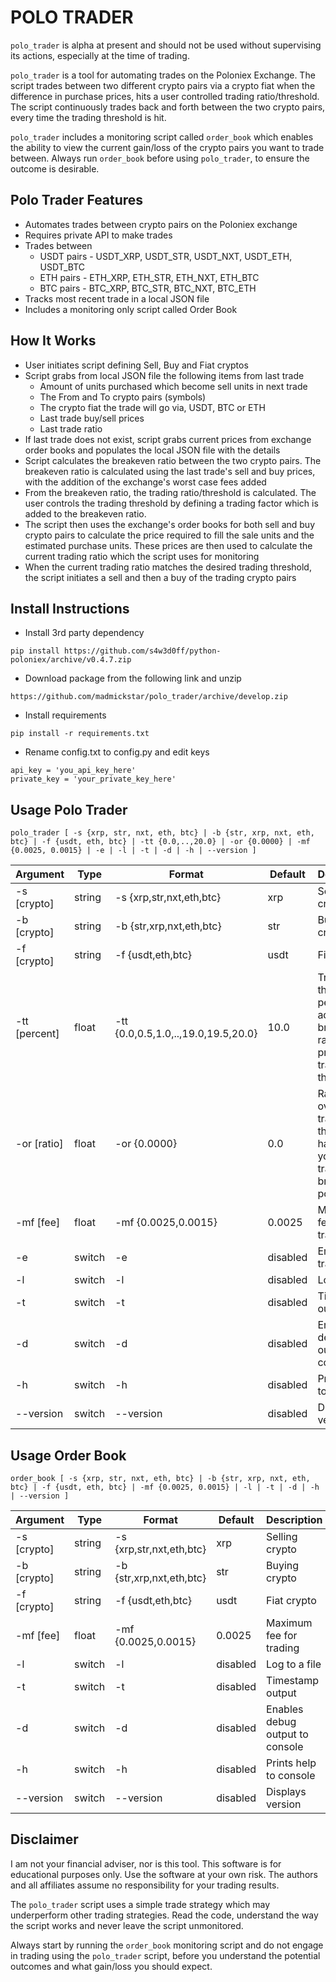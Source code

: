 POLO TRADER
===========
`polo_trader` is alpha at present and should not be used without supervising its actions, especially at 
the time of trading.

`polo_trader` is a tool for automating trades on the Poloniex Exchange. The script trades between two 
different crypto pairs via a crypto fiat when the difference in purchase prices, hits a user controlled 
trading ratio/threshold. The script continuously trades back and forth between the two crypto pairs, 
every time the trading threshold is hit.

`polo_trader` includes a monitoring script called `order_book` which enables the ability to view the current 
gain/loss of the crypto pairs you want to trade between. Always run `order_book` before using `polo_trader`, 
to ensure the outcome is desirable.


Polo Trader Features
--------------------
* Automates trades between crypto pairs on the Poloniex exchange 
* Requires private API to make trades
* Trades between 
  * USDT pairs - USDT_XRP, USDT_STR, USDT_NXT, USDT_ETH, USDT_BTC
  * ETH pairs - ETH_XRP, ETH_STR, ETH_NXT, ETH_BTC
  * BTC pairs - BTC_XRP, BTC_STR, BTC_NXT, BTC_ETH
* Tracks most recent trade in a local JSON file 
* Includes a monitoring only script called Order Book


How It Works
------------
* User initiates script defining Sell, Buy and Fiat cryptos
* Script grabs from local JSON file the following items from last trade
  * Amount of units purchased which become sell units in next trade
  * The From and To crypto pairs (symbols)
  * The crypto fiat the trade will go via, USDT, BTC or ETH 
  * Last trade buy/sell prices
  * Last trade ratio
* If last trade does not exist, script grabs current prices from exchange order books and populates the 
local JSON file with the details
* Script calculates the breakeven ratio between the two crypto pairs. The breakeven ratio is calculated
using the last trade's sell and buy prices, with the addition of the exchange's worst case fees added
* From the breakeven ratio, the trading ratio/threshold is calculated. The user controls the trading
threshold by defining a trading factor which is added to the breakeven ratio. 
* The script then uses the exchange's order books for both sell and buy crypto pairs to calculate the 
price required to fill the sale units and the estimated purchase units. These prices are then used to 
calculate the current trading ratio which the script uses for monitoring
* When the current trading ratio matches the desired trading threshold, the script initiates a sell and 
then a buy of the trading crypto pairs


Install Instructions
--------------------
* Install 3rd party dependency 
```
pip install https://github.com/s4w3d0ff/python-poloniex/archive/v0.4.7.zip
```
* Download package from the following link and unzip
```
https://github.com/madmickstar/polo_trader/archive/develop.zip
```
* Install requirements
```
pip install -r requirements.txt
```
* Rename config.txt to config.py and edit keys
```
api_key = 'you_api_key_here'
private_key = 'your_private_key_here'
```


Usage Polo Trader
-----------------
```
polo_trader [ -s {xrp, str, nxt, eth, btc} | -b {str, xrp, nxt, eth, btc} | -f {usdt, eth, btc} | -tt {0.0,..,20.0} | -or {0.0000} | -mf {0.0025, 0.0015} | -e | -l | -t | -d | -h | --version ] 
```

Argument  | Type   | Format               | Default           | Description
----------|--------|----------------------|-------------------|--------------------
-s [crypto] | string | -s {xrp,str,nxt,eth,btc} | xrp | Selling crypto
-b [crypto] | string | -b {str,xrp,nxt,eth,btc} | str | Buying crypto
-f [crypto] | string | -f {usdt,eth,btc} | usdt | Fiat crypto
-tt [percent] | float | -tt {0.0,0.5,1.0,..,19.0,19.5,20.0} | 10.0 | Trading threshold percentage, added to breakeven ratio to produce trading threshold
-or [ratio] | float | -or {0.0000} | 0.0 | Ratio to over ride trading threshold, handy if you want to trade below break even point
-mf [fee] | float | -mf {0.0025,0.0015} | 0.0025 | Maximum fee for trading
-e | switch | -e | disabled | Email when trading
-l | switch | -l | disabled | Log to a file
-t | switch | -t | disabled | Timestamp output
-d | switch | -d | disabled | Enables debug output to console
-h | switch | -h | disabled | Prints help to console   
--version | switch | --version | disabled | Displays version


Usage Order Book
-----------------
```
order_book [ -s {xrp, str, nxt, eth, btc} | -b {str, xrp, nxt, eth, btc} | -f {usdt, eth, btc} | -mf {0.0025, 0.0015} | -l | -t | -d | -h | --version ]
```

Argument  | Type   | Format               | Default           | Description
----------|--------|----------------------|-------------------|--------------------
-s [crypto] | string | -s {xrp,str,nxt,eth,btc} | xrp | Selling crypto
-b [crypto] | string | -b {str,xrp,nxt,eth,btc} | str | Buying crypto
-f [crypto] | string | -f {usdt,eth,btc} | usdt | Fiat crypto
-mf [fee] | float | -mf {0.0025,0.0015} | 0.0025 | Maximum fee for trading
-l | switch | -l | disabled | Log to a file
-t | switch | -t | disabled | Timestamp output
-d | switch | -d | disabled | Enables debug output to console
-h | switch | -h | disabled | Prints help to console   
--version | switch | --version | disabled | Displays version


Disclaimer
------------
I am not your financial adviser, nor is this tool. This software is for educational purposes only. Use the software at your own risk. The authors and all affiliates assume no responsibility for your trading results.

The `polo_trader` script uses a simple trade strategy which may underperform other trading strategies. Read the code, understand the way the script works and never leave the script unmonitored. 

Always start by running the `order_book` monitoring script and do not engage in trading using the `polo_trader` script, before you understand the potential outcomes and what gain/loss you should expect.
